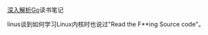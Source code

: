 [深入解析Go](https://www.gitbook.com/book/tiancaiamao/go-internals)读书笔记

linus谈到如何学习Linux内核时也说过"Read the F**ing Source code"。